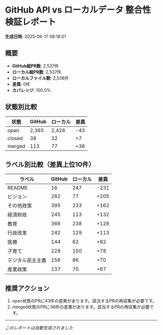 # GitHub API vs ローカルデータ 整合性検証レポート

**生成日時**: 2025-06-17 08:18:01

## 概要

- **GitHub総PR数**: 2,537件
- **ローカル総PR数**: 2,537件
- **ローカルファイル数**: 2,538件
- **差異**: 0件
- **カバレッジ**: 100.0%

## 状態別比較

| 状態 | GitHub | ローカル | 差異 |
|------|--------|----------|------|
| open | 2,385 | 2,428 | -43 |
| closed | 39 | 32 | +7 |
| merged | 113 | 77 | +36 |

## ラベル別比較（差異上位10件）

| ラベル | GitHub | ローカル | 差異 |
|--------|--------|----------|------|
| README | 16 | 247 | -231 |
| ビジョン | 282 | 77 | +205 |
| その他政策 | 395 | 233 | +162 |
| 経済財政 | 245 | 113 | +132 |
| 教育 | 366 | 238 | +128 |
| 行政改革 | 242 | 129 | +113 |
| 医療 | 144 | 62 | +82 |
| 子育て | 228 | 150 | +78 |
| デジタル民主主義 | 156 | 86 | +70 |
| 産業政策 | 137 | 70 | +67 |

## 推奨アクション

1. open状態のPRに43件の差異があります。該当するPRの再収集が必要です。
2. merged状態のPRに36件の差異があります。該当するPRの再収集が必要です。

---
*このレポートは自動生成されました*